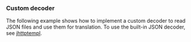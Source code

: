 ### Custom decoder

The following example shows how to implement a custom decoder to read JSON files and use them for translation.
To use the built-in JSON decoder, see [jhttptempl](../jhttptempl).